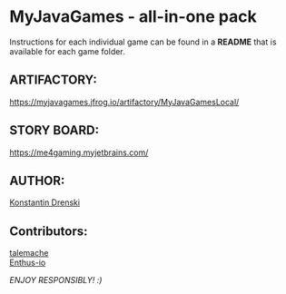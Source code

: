 # MyJavaGames - all-in-one pack
Instructions for each individual game can be found in a **README** that is available for each game folder.  

## ARTIFACTORY: 
https://myjavagames.jfrog.io/artifactory/MyJavaGamesLocal/

## STORY BOARD: 
https://me4gaming.myjetbrains.com/

## AUTHOR: 
[Konstantin Drenski](https://github.com/Hunterszone)

## Contributors:
[talemache](https://github.com/talemache)  
[Enthus-io](https://github.com/Enthus-io)

*ENJOY RESPONSIBLY! :)*